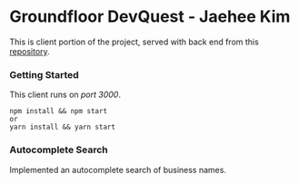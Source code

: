 # Groundfloor DevQuest - Jaehee Kim

This is client portion of the project, served with back end from this [repository][server]. 

### Getting Started

This client runs on _port 3000_.

````
npm install && npm start 
or
yarn install && yarn start
````

### Autocomplete Search 
Implemented an autocomplete search of business names.

[server]: https://github.com/jaeheekim051510/front-end-challenge


